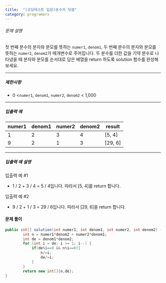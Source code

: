 ```yaml
---
title:  "(코딩테스트 입문)분수의 덧셈"
category: programers
---
```




###### 문제 설명

첫 번째 분수의 분자와 분모를 뜻하는 `numer1`, `denom1`, 두 번째 분수의 분자와 분모를 뜻하는 `numer2`, `denom2`가 매개변수로 주어집니다. 두 분수를 더한 값을 기약 분수로 나타냈을 때 분자와 분모를 순서대로 담은 배열을 return 하도록 solution 함수를 완성해보세요.

------

##### 제한사항

- 0 <`numer1`, `denom1`, `numer2`, `denom2` < 1,000

------

##### 입출력 예

| numer1 | denom1 | numer2 | denom2 | result  |
| ------ | ------ | ------ | ------ | ------- |
| 1      | 2      | 3      | 4      | [5, 4]  |
| 9      | 2      | 1      | 3      | [29, 6] |

------

##### 입출력 예 설명

입출력 예 #1

- 1 / 2 + 3 / 4 = 5 / 4입니다. 따라서 [5, 4]를 return 합니다.

입출력 예 #2

- 9 / 2 + 1 / 3 = 29 / 6입니다. 따라서 [29, 6]을 return 합니다.



#### 문제 풀이

```java
public int[] solution(int numer1, int denom1, int numer2, int denom2) {
        int n = numer1*denom2 + numer2*denom1;
        int de = denom1*denom2;
        for (int i = de; i >= 1; i--) {
            if(de%i==0 && n%i==0){
                n/=i;
                de/=i;
            }
        }
        return new int[]{n,de};
}
```



